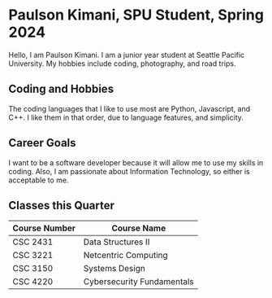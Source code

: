 # Paulson Kimani, SPU Student, Spring 2024
Hello, I am Paulson Kimani. I am a junior year student at Seattle Pacific University. My hobbies include coding, photography, and road trips.

## Coding and Hobbies
The coding languages that I like to use most are Python, Javascript, and C++. I like them in that order, due to language features, and simplicity.

## Career Goals
I want to be a software developer because it will allow me to use my skills in coding. Also, I am passionate about Information Technology, so either is acceptable to me. 

## Classes this Quarter

| Course Number                 | Course Name                  |
|-------------------------------|------------------------------|
| CSC 2431                      | Data Structures II           |
| CSC 3221                      | Netcentric Computing         |
| CSC 3150                      | Systems Design               |
| CSC 4220                      | Cybersecurity Fundamentals   |
